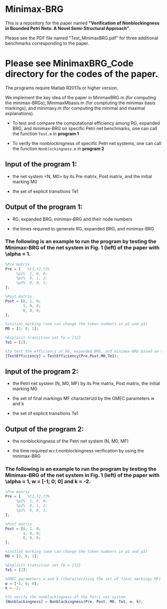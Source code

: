 # Minimax-BRG

This is a repository for the paper named **"Verification of Nonblockingness in Bounded Petri Nets: A Novel Semi-Structural Approach"**.

Please see the PDF file named "Test_MinimaxBRG.pdf" for three additional benchmarks corresponding to the paper.

# Please see MinimaxBRG_Code directory for the codes of the paper.

The programs require Matlab R2017a or higher version.

We implement the key idea of the paper in MinimaxBRG.m (for computing the minimax-BRGs), MinimaxMbasis.m (for comptuting the minimax basis markings), and minimaxy.m (for computing the minimal and maximal explanations).

* To test and compare the computational efficiency among RG, expanded BRG, and minimax-BRG on specific Petri net benchmarks, one can call the function ``Test.m`` in **program 1**

* To verify the nonblockingness of specific Petri net systems, one can call the function ``Nonblockingness.m`` in **program 2**

## Input of the program 1:

* the net system <N, M0> by its Pre matrix, Post matrix, and the initial marking M0

* the set of explicit transitions Te1

## Output of the program 1:

* RG, expanded BRG, minimax-BRG and their node numbers

* the times required to generate RG, expanded BRG, and minimax-BRG

### The following is an example to run the program by testing the Minimax-BRG of the net system in Fig. 1 (left) of the paper with \alpha = 1.

```MATLAB
%Pre matrix
Pre = [   %t1,t2,t3%
     %p1%  1, 0, 0;
     %p2%  0, 1, 2;
     %p3%  0, 0, 1;
];

%Post matrix
Post = [0, 1, 0;
        1, 0, 0;
        0, 0, 0;
];

%initial marking (one can change the token numbers in p1 and p3)
M0 = [2; 0; 1];

%Explicit transition set Te = {t2}
Te1 = [2];

%To test the efficiency of RG, expanded BRG, and minimax-BRG based on the same Petri net benchmark
[TestEfficiency] = TestEfficiency(Pre,Post,M0,Te1);
```

## Input of the program 2:

* the Petri net system (N, M0, MF) by its Pre matrix, Post matrix, the initial marking M0

* the set of final markings MF characterizd by the GMEC parameters w and k

* the set of explicit transitions Te1

## Output of the program 2:

* the nonblockingness of the Petri net system (N, M0, MF)

* the time required w.r.t nonblockingness verification by using the minimax-BRG

### The following is an example to run the program by testing the Minimax-BRG of the net system in Fig. 1 (left) of the paper with \alpha = 1, w = [-1; 0; 0] and k = -2.

```MATLAB
%Pre matrix
Pre = [   %t1,t2,t3%
     %p1%  1, 0, 0;
     %p2%  0, 1, 2;
     %p3%  0, 0, 1;
];

%Post matrix
Post = [0, 1, 0;
        1, 0, 0;
        0, 0, 0;
];

%initial marking (one can change the token numbers in p1 and p3)
M0 = [2; 0; 1];

%Explicit transition set Te = {t2}
Te1 = [2];

%GMEC parameters w and k (characterizing the set of final markings MF)
w = [-1; 0; 0];
k = -2;

%To verify the nonblockingness of the Petri net system
[Nonblockingness] = Nonblockingness(Pre, Post, M0, Te1, w, k);
```



